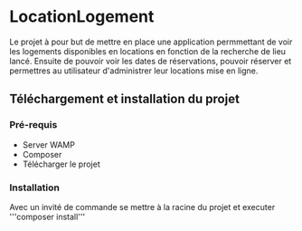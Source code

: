 # LocationLogement

Le projet à pour but de mettre en place une application permmettant de voir les logements disponibles en locations en fonction de la recherche de lieu lancé. Ensuite de pouvoir voir les dates de réservations, pouvoir réserver et permettres au utilisateur d'administrer leur locations mise en ligne.

## Téléchargement et installation du projet

### Pré-requis
 * Server WAMP
 * Composer
 * Télécharger le projet
 
### Installation

 Avec un invité de commande se mettre à la racine du projet et executer
 '''composer install'''
 
